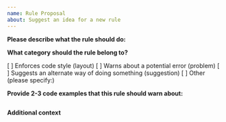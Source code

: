 ```yaml
---
name: Rule Proposal
about: Suggest an idea for a new rule
---
```


<!--
  Before proposing new rule, please make sure it hasn't been posted already.
  You can see all open propositions here:
  https://github.com/intlify/eslint-plugin-vue-i18n/issues?q=is%3Aissue+is%3Aopen+label%3A%22Type%3A+Feature%22
-->

**Please describe what the rule should do:**
<!-- A clear and concise description of what the rule should do. -->

**What category should the rule belong to?**
<!-- (place an "X" next to just one item) -->
[ ] Enforces code style (layout)
[ ] Warns about a potential error (problem)
[ ] Suggests an alternate way of doing something (suggestion)
[ ] Other (please specify:)

**Provide 2-3 code examples that this rule should warn about:**

```vue

```

**Additional context**
<!-- Add any other context or screenshots about the feature request here. -->

